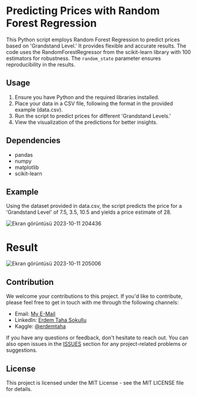 # Predicting Prices with Random Forest Regression

This Python script employs Random Forest Regression to predict prices based on 'Grandstand Level.' It provides flexible and accurate results. The code uses the RandomForestRegressor from the scikit-learn library with 100 estimators for robustness. The `random_state` parameter ensures reproducibility in the results.

## Usage

1. Ensure you have Python and the required libraries installed.
2. Place your data in a CSV file, following the format in the provided example (data.csv).
3. Run the script to predict prices for different 'Grandstand Levels.'
4. View the visualization of the predictions for better insights.

## Dependencies

- pandas
- numpy
- matplotlib
- scikit-learn

## Example

Using the dataset provided in data.csv, the script predicts the price for a 'Grandstand Level' of 7.5, 3.5, 10.5 and yields a price estimate of 28.

![Ekran görüntüsü 2023-10-11 204436](https://github.com/Prometheussx/Random-Forest-Grandstand-Price/assets/54312783/7d6f90a4-cb2e-4a14-9a7f-798307f248e5)

# Result

![Ekran görüntüsü 2023-10-11 205006](https://github.com/Prometheussx/Random-Forest-Grandstand-Price/assets/54312783/74da882d-387c-476b-bd15-26ae556b2367)

## Contribution

We welcome your contributions to this project. If you'd like to contribute, please feel free to get in touch with me through the following channels:

- Email: [My E-Mail](mailto:erdemtahasokullu@gmail.com)
- LinkedIn: [Erdem Taha Sokullu](https://www.linkedin.com/in/erdem-taha-sokullu/)
- Kaggle: [@erdemtaha](https://www.kaggle.com/erdemtaha)

If you have any questions or feedback, don't hesitate to reach out. You can also open issues in the [ISSUES](https://github.com/Prometheussx/Random-Forest-Grandstand-Price/issues) section for any project-related problems or suggestions.


## License
This project is licensed under the MIT License - see the MIT LICENSE file for details.
